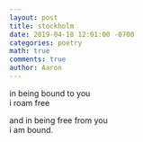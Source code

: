 ```yaml
---
layout: post
title: stockholm
date: 2019-04-18 12:01:00 -0700
categories: poetry
math: true
comments: true
author: Aaron
---
```



in being bound to you  
i roam free  

and in being free from you  
i am bound.